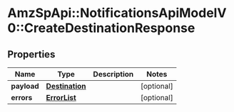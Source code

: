 # AmzSpApi::NotificationsApiModelV0::CreateDestinationResponse

## Properties
Name | Type | Description | Notes
------------ | ------------- | ------------- | -------------
**payload** | [**Destination**](Destination.md) |  | [optional] 
**errors** | [**ErrorList**](ErrorList.md) |  | [optional] 

